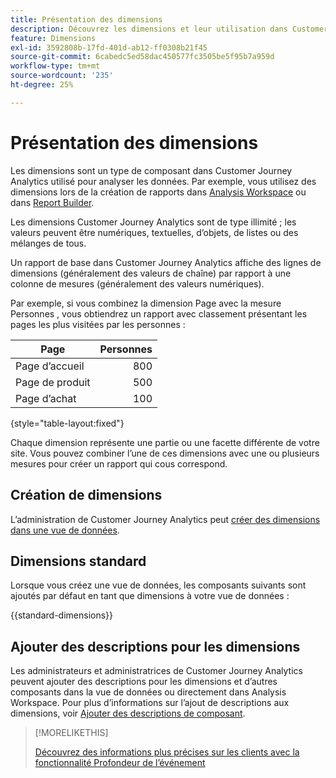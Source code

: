 ```yaml
---
title: Présentation des dimensions
description: Découvrez les dimensions et leur utilisation dans Customer Journey Analytics
feature: Dimensions
exl-id: 3592808b-17fd-401d-ab12-ff0308b21f45
source-git-commit: 6cabedc5ed58dac450577fc3505be5f95b7a959d
workflow-type: tm+mt
source-wordcount: '235'
ht-degree: 25%

---
```


# Présentation des dimensions

Les dimensions sont un type de composant dans Customer Journey Analytics utilisé pour analyser les données. Par exemple, vous utilisez des dimensions lors de la création de rapports dans [Analysis Workspace](/help/analysis-workspace/home.md) ou dans [Report Builder](/help/report-builder/rb-overview.md).

Les dimensions Customer Journey Analytics sont de type illimité ; les valeurs peuvent être numériques, textuelles, d’objets, de listes ou des mélanges de tous.

Un rapport de base dans Customer Journey Analytics affiche des lignes de dimensions (généralement des valeurs de chaîne) par rapport à une colonne de mesures (généralement des valeurs numériques).

Par exemple, si vous combinez la dimension Page avec la mesure Personnes , vous obtiendrez un rapport avec classement présentant les pages les plus visitées par les personnes :

| Page | Personnes |
| --- | ---: |
| Page d’accueil | 800 |
| Page de produit | 500 |
| Page d’achat | 100 |

{style="table-layout:fixed"}

Chaque dimension représente une partie ou une facette différente de votre site. Vous pouvez combiner l’une de ces dimensions avec une ou plusieurs mesures pour créer un rapport qui cous correspond.


## Création de dimensions

L’administration de Customer Journey Analytics peut [créer des dimensions dans une vue de données](/help/data-views/create-dataview.md#components).

## Dimensions standard

Lorsque vous créez une vue de données, les composants suivants sont ajoutés par défaut en tant que dimensions à votre vue de données :

{{standard-dimensions}}


## Ajouter des descriptions pour les dimensions

Les administrateurs et administratrices de Customer Journey Analytics peuvent ajouter des descriptions pour les dimensions et d’autres composants dans la vue de données ou directement dans Analysis Workspace. Pour plus d’informations sur l’ajout de descriptions aux dimensions, voir [Ajouter des descriptions de composant](/help/components/add-component-descriptions.md).

>[!MORELIKETHIS]
>
>[Découvrez des informations plus précises sur les clients avec la fonctionnalité Profondeur de l’événement](https://experienceleaguecommunities.adobe.com/t5/adobe-analytics-blogs/discover-deeper-customer-insights-with-adobe-customer-journey/ba-p/753947#M576)
>


